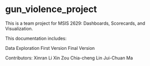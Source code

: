 # gun_violence_project

This is a team project for MSIS 2629: Dashboards, Scorecards, and Visualization.

This documentation includes:

Data Exploration
First Version
Final Version

Contributors:
Xinran Li
Xin Zou
Chia-cheng Lin
Jui-Chuan Ma
